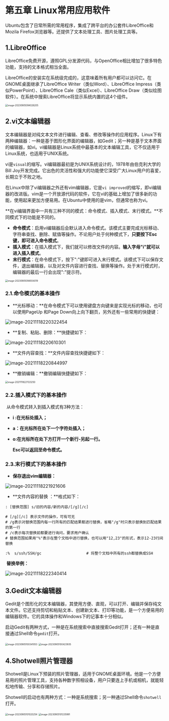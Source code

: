 # 第五章  Linux常用应用软件

​		Ubuntu包含了日常所需的常用程序，集成了跨平台的办公套件LibreOffice和Mozila Firefox浏览器等。还提供了文本处理工具、图片处理工具等。



## 1.LibreOffice

​	LibreOffice免费开源，遵照GPL分发源代码，与OpenOffice相比增加了很多特色功能，支持的文本格式相当全面。

​	LibreOffice的安装实在系统级完成的，这意味着所有用户都可以访问它。在GNOME桌面继承了LibreOffice Writer（类似Word）、LibreOffice Impress（类似PowerPoint）、LibreOffice Cale（类似Excel）、LibreOffice Draw（类似绘图软件）。在系统中搜索LibreOffice将显示系统内置的这4个组件。

<img src="https://gitee.com/zou_tangrui/note-pic/raw/master/img/202309111625401.png" alt="image-20230905094026205" style="zoom:50%;" />



## 2.vi文本编辑器

​	文本编辑器是对纯文本文件进行编辑、查看、修改等操作的应用程序。Linux下有两种编辑器：一种是基于图形化界面的编辑器，如Gedit；另一种是基于文本界面的编辑器，如vi。vi编辑器是Linux系统中最基本的文本编辑工具，它不仅适用于Linux系统，也适用于UNIX系统。

​	vi是`visual`的缩写。vi编辑器最初是为UNIX系统设计的，1978年由伯克利大学的Bill Joy开发完成。它出色的灵活性和强大的功能使它深受广大Linux用户的喜爱，长期立于不败之地。

​	在Linux中除了vi编辑器之外还有vim编辑器，它是`vi improved`的缩写，即vi编辑器的改进版。vim是一个开放源代码的软件，它在vi的基础上增加了很多新的功能，使用起来更加方便易用。在Ubuntu中使用的是vim，但通常也称为vi。

​	**在vi编辑界面中一共有三种不同的模式：命令模式、插入模式、末行模式。**不同模式下的功能是不同的。

- **命令模式**：启用vi编辑器后会默认进入命令模式。该模式主要完成光标移动、字符串查找、删除、赋值等操作。不论用户处于何种模式下，**只要按下Esc键，即可进入命令模式**。
- **插入模式**：在插入模式下，我们就可以修改文件的内容。**输入字母"i"就可以进入插入模式**。
- **末行模式**：在命令模式下，按下":"键即可进入末行模式。该模式下可以保存文件，退出编辑器，以及对文件内容进行查找、替换等操作。处于末行模式时，编辑器的最后一行会出现":"提示符。

<img src="https://gitee.com/zou_tangrui/note-pic/raw/master/img/202309111625402.png" alt="image-20230905094934019" style="zoom:50%;" />

### 2.1.命令模式的基本操作

- **光标移动：**在命令模式下可以使用键盘方向键来是实现光标的移动，也可以使用PageUp 和Page Down向上向下翻页，另外还有一些常用的快捷键：

![image-20211118220322454](https://gitee.com/zou_tangrui/note-pic/raw/master/img/202302171655479.png)

- **复制、粘贴、删除：**快捷键如下：

![image-20211118220610301](https://gitee.com/zou_tangrui/note-pic/raw/master/img/202302171655480.png)

- **文件内容查找：**文件内容查找快捷键如下：

![image-20211118220844997](https://gitee.com/zou_tangrui/note-pic/raw/master/img/202302171655481.png)

- **撤销编辑：**撤销编辑快捷键如下：

<img src="https://gitee.com/zou_tangrui/note-pic/raw/master/img/202302171655482.png" alt="image-20211118221123250" style="zoom:50%;" />

### 2.2.插入模式下的基本操作

​	从命令模式转入到插入模式有3种方法：

- **i :在光标处插入；**

- **a：在光标所在处下一个字符处插入；**

- **o:在光标所在处下方打开一个新行-另起一行。**

  **Esc可以返回至命令模式。**



### 2.3.末行模式下的基本操作

- **保存退出vim编辑器：**

![image-20211118221921606](https://gitee.com/zou_tangrui/note-pic/raw/master/img/202302171655483.png)

- **文件内容的替换 ：**格式如下：

```shell
: [替换范围] s/旧的内容/新的内容/[/g][/c]

# [/g][/c] 表示文件的操作，可有可无
# /g表示对替换范围内每一行所有的匹配结果都进行替换，省略"/g"时只表示替换到匹配结果的第一行
# /c表示每次替换前都要进行询问，要求用户确认
# 替换范围如果用"%"表示在整个文档中进行替换，也可以用"12,23"的形式，表示12-23行间替换
```

```shell
:%  s/ssh/SSH/gc					# 将整个文档中所有的ssh都替换成SSH
```

​	**替换举例：**

![image-20211118222340414](https://gitee.com/zou_tangrui/note-pic/raw/master/img/202302171655484.png)



## 3.Gedit文本编辑器

​	Gedit是个图形化的文本编辑器，其使用方便、直观，可以打开、编辑并保存纯文本文件。它还支持剪切和粘贴文本、创建新文本、打印等功能，是一个方便易用的编辑器软件。它的具体操作和Windows下的记事本十分相似。

​	启动Gedit有两种方式，一种是在系统搜索中直接搜索Gedit打开；还有一种是直接通过Shell命令`gedit`打开。

<img src="https://gitee.com/zou_tangrui/note-pic/raw/master/img/202309111625403.png" alt="image-20230905100341053" style="zoom:50%;" />

<img src="https://gitee.com/zou_tangrui/note-pic/raw/master/img/202309111625404.png" alt="image-20230905100423935" style="zoom:50%;" />



## 4.Shotwell照片管理器

​	Shotwell是Linux下预装的照片管理器，适用于GNOME桌面环境。他是一个方便易用的照片管理工具，支持各种数字照相设备，用户只要连上手机或相机，就能轻松地传输、分享和存储照片。

​	Shotwell的启动也有两种方式：一种是系统搜索；另一种通过Shell命令`shotwell`打开。

<img src="https://gitee.com/zou_tangrui/note-pic/raw/master/img/202309111625405.png" alt="image-20230905101020254" style="zoom:50%;" />

<img src="https://gitee.com/zou_tangrui/note-pic/raw/master/img/202309111625406.png" alt="image-20230905101235991" style="zoom:50%;" />

